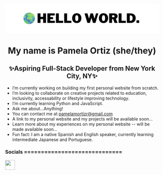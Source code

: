 ![MasterHead](banner.png) 
<h1 align="center">My name is Pamela Ortiz (she/they)</h1>
<h2 align="center">✨Aspiring Full-Stack Developer from New York City, NY✨</h2>

* I’m currently working on building my first personal website from scratch.
* I’m looking to collaborate on creative projects related to education, inclusivity, accessability or lifestyle improving technology.
* I’m currently learning Python and JavaScript.
* Ask me about...Anything!
* You can contact me at [pamelamortizr@gmail.com](mailto:pamelamortizr@gmail.com)
* A link to my personal website and my projects will be available soon...
* Learn more about my experiences on my personal website -- will be made available soon...
* Fun fact: I am a native Spanish and English speaker, currently learning intermediate Japanese and Portuguese.

### Socials =============================  

<p align="left"> <a href="https://www.github.com/pamelamor" target="_blank" rel="noreferrer"><img src="https://raw.githubusercontent.com/danielcranney/readme-generator/main/public/icons/socials/linkedin.svg" width="32" height="32" /></a></p>





